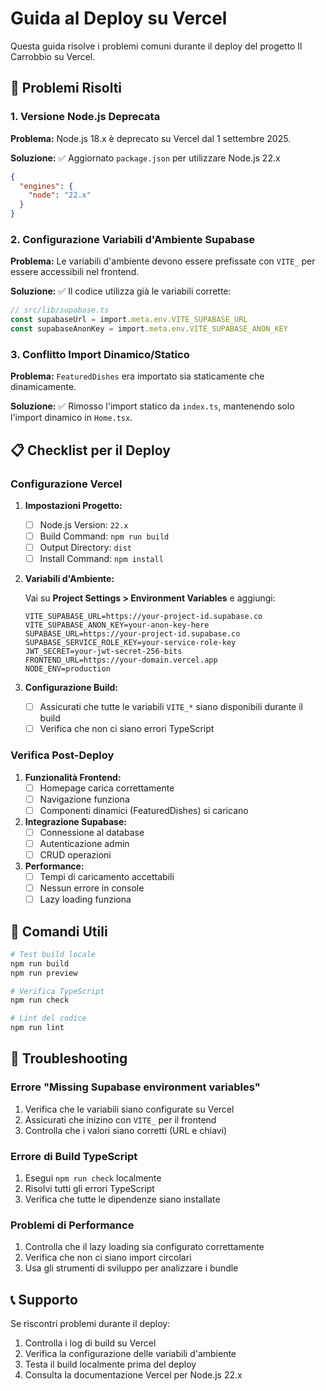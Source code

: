 # Guida al Deploy su Vercel

Questa guida risolve i problemi comuni durante il deploy del progetto Il Carrobbio su Vercel.

## 🚨 Problemi Risolti

### 1. Versione Node.js Deprecata

**Problema:** Node.js 18.x è deprecato su Vercel dal 1 settembre 2025.

**Soluzione:** ✅ Aggiornato `package.json` per utilizzare Node.js 22.x

```json
{
  "engines": {
    "node": "22.x"
  }
}
```

### 2. Configurazione Variabili d'Ambiente Supabase

**Problema:** Le variabili d'ambiente devono essere prefissate con `VITE_` per essere accessibili nel frontend.

**Soluzione:** ✅ Il codice utilizza già le variabili corrette:

```typescript
// src/lib/supabase.ts
const supabaseUrl = import.meta.env.VITE_SUPABASE_URL
const supabaseAnonKey = import.meta.env.VITE_SUPABASE_ANON_KEY
```

### 3. Conflitto Import Dinamico/Statico

**Problema:** `FeaturedDishes` era importato sia staticamente che dinamicamente.

**Soluzione:** ✅ Rimosso l'import statico da `index.ts`, mantenendo solo l'import dinamico in `Home.tsx`.

## 📋 Checklist per il Deploy

### Configurazione Vercel

1. **Impostazioni Progetto:**
   - [ ] Node.js Version: `22.x`
   - [ ] Build Command: `npm run build`
   - [ ] Output Directory: `dist`
   - [ ] Install Command: `npm install`

2. **Variabili d'Ambiente:**
   
   Vai su **Project Settings > Environment Variables** e aggiungi:
   
   ```
   VITE_SUPABASE_URL=https://your-project-id.supabase.co
   VITE_SUPABASE_ANON_KEY=your-anon-key-here
   SUPABASE_URL=https://your-project-id.supabase.co
   SUPABASE_SERVICE_ROLE_KEY=your-service-role-key
   JWT_SECRET=your-jwt-secret-256-bits
   FRONTEND_URL=https://your-domain.vercel.app
   NODE_ENV=production
   ```

3. **Configurazione Build:**
   - [ ] Assicurati che tutte le variabili `VITE_*` siano disponibili durante il build
   - [ ] Verifica che non ci siano errori TypeScript

### Verifica Post-Deploy

1. **Funzionalità Frontend:**
   - [ ] Homepage carica correttamente
   - [ ] Navigazione funziona
   - [ ] Componenti dinamici (FeaturedDishes) si caricano

2. **Integrazione Supabase:**
   - [ ] Connessione al database
   - [ ] Autenticazione admin
   - [ ] CRUD operazioni

3. **Performance:**
   - [ ] Tempi di caricamento accettabili
   - [ ] Nessun errore in console
   - [ ] Lazy loading funziona

## 🔧 Comandi Utili

```bash
# Test build locale
npm run build
npm run preview

# Verifica TypeScript
npm run check

# Lint del codice
npm run lint
```

## 🐛 Troubleshooting

### Errore "Missing Supabase environment variables"

1. Verifica che le variabili siano configurate su Vercel
2. Assicurati che inizino con `VITE_` per il frontend
3. Controlla che i valori siano corretti (URL e chiavi)

### Errore di Build TypeScript

1. Esegui `npm run check` localmente
2. Risolvi tutti gli errori TypeScript
3. Verifica che tutte le dipendenze siano installate

### Problemi di Performance

1. Controlla che il lazy loading sia configurato correttamente
2. Verifica che non ci siano import circolari
3. Usa gli strumenti di sviluppo per analizzare i bundle

## 📞 Supporto

Se riscontri problemi durante il deploy:

1. Controlla i log di build su Vercel
2. Verifica la configurazione delle variabili d'ambiente
3. Testa il build localmente prima del deploy
4. Consulta la documentazione Vercel per Node.js 22.x